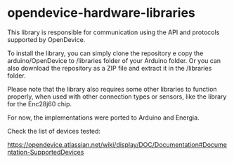 opendevice-hardware-libraries
=============================

This library is responsible for communication using the API and protocols supported by OpenDevice.

To install the library, you can simply clone the repository e copy the arduino/OpenDevice  to /libraries folder of your Arduino folder. Or you can also download the repository as a ZIP file and extract it in the /libraries folder.

Please note that the library also requires some other libraries to function properly, when used with other connection types or sensors, like the library for the Enc28j60 chip.

For now, the implementations were ported to Arduino and Energia. 

Check the list of devices tested:

https://opendevice.atlassian.net/wiki/display/DOC/Documentation#Documentation-SupportedDevices

